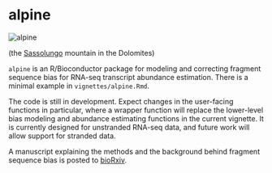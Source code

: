 # alpine

![alpine](http://mike-love.net/img/alpine.jpg)

(the [Sassolungo](https://en.wikipedia.org/wiki/Langkofel) mountain in the Dolomites)

`alpine` is an R/Bioconductor package for modeling and correcting fragment
sequence bias for RNA-seq transcript abundance estimation. There is a
minimal example in `vignettes/alpine.Rmd`.

The code is still in development. Expect changes in the user-facing 
functions in particular, where a wrapper function will replace the 
lower-level bias modeling and abundance estimating functions in the 
current vignette. It is currently designed for unstranded RNA-seq
data, and future work will allow support for stranded data.

A manuscript explaining the methods and the background behind fragment 
sequence bias is posted to [bioRxiv](http://biorxiv.org/content/early/2015/08/28/025767).
